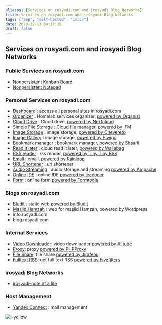 ```yaml
---
aliases: [Services on rosyadi.com and irosyadi Blog Networks]
title: Services on rosyadi.com and irosyadi Blog Networks
tags: ["app", "self-hosted", "imron"]
date: 2020-12-13 04:17:16
draft: false
---
```


## Services on rosyadi.com and irosyadi Blog Networks

### Public Services on rosyadi.com

- [Nonpersistent Kanban Board](https://rosyadi.com/kanban/)
- [Nonpersistent Notepad](https://rosyadi.com/kanban/note/)

### Personal Services on rosyadi.com

- [Dashboard](https://rosyadi.com/dash/) : access all personal sites in rosyadi.com
- [Organizer](https://rosyadi.com/organ/) : Homelab services organizer, [powered by Organizr](https://github.com/causefx/organizr)
- [Cloud Drive](https://rosyadi.com/drive/) : Cloud drive, [powered by Nextcloud](https://nextcloud.com/)
- [Simple File Storage](https://rosyadi.com/file/) : Cloud file manager, [powered by IFM](https://github.com/misterunknown/ifm)
- [Image Storage](https://rosyadi.com/pic/) : image storage, [powered by Chevereto](https://chevereto.com/)
- [Image Gallery](https://rosyadi.com/image/) : image storage, [powered by Piwigo](https://piwigo.org/)
- [Bookmark manager](https://rosyadi.com/share/) : bookmark manager, [powered by Shaarli](https://github.com/shaarli/Shaarli)
- [Read it later](https://rosyadi.com/read/web/login) : cloud read it later, [powered by Wallabag](https://github.com/wallabag/wallabag)
- [RSS reader](https://rosyadi.com/trss/) : rss reader, [powered by Tiny Tiny RSS](https://tt-rss.org/)
- [Email](https://rosyadi.com/mail/) : email, [powered by Rainloop](https://www.rainloop.net/)
- [URL Shortener](https://rosyadi.com/s/) : url shortener
- [Audio Streaming](https://rosyadi.com/sound/login.php) : audio storage and streaming [powered by Ampache](http://ampache.org/)
- [Online IDE](https://rosyadi.com/code/lib/login.php) : online IDE [powered by Icecoder](https://icecoder.net/)
- [Form](https://rosyadi.com/form/) : online form [powered by Formtools](https://formtools.org/)

### Blogs on rosyadi.com

- [Bludit](https://rosyadi.com/bludit/) : static web [powered by Bludit](https://www.bludit.com/)
- [Masjid Hamzah](https://rosyadi.com/masjid/) : web for masjid Hamzah, powered by Wordpress
- info.rosyadi.com
- blog.rosyadi.com

### Internal Services

- [Video Downloader](https://rosyadi.com/videodl/): video downloader [powered by Alltube](https://github.com/Rudloff/alltube)
- [Proxy](https://rosyadi.com/proxy/): proxy [powered by PHPProxy](https://www.php-proxy.com/)
- [File Share](https://rosyadi.com/send/): file share [powered by Jirafeau](https://gitlab.com/mojo42/Jirafeau)
- [Fulltext RSS](https://rosyadi.com/fullrss/): get full text RSS [powered by Fivefilters](https://www.fivefilters.org/full-text-rss/)

<!--
- [Load File](<https://rosyadi.com/load-file/)> : simple PHP script for uploading file to server
- [Load URL](<https://rosyadi.com/load-url/)> : simple PHP script for transferring to server
-->

### irosyadi Blog Networks

- [irosyadi–note of a life](https://imronrosyadi.wordpress.com/)

### Host Management

- [Yandex Connect](https://connect.yandex.com/portal/home) : mail management
<!-- [CPanel](<https://srv66.niagahoster.com:2083/cpsess2968925572/frontend/paper_lantern/index.html?login=1&post_login=22825537690951)> -->

![i-yellow](_v_images/20210410142500299_7907.png)
